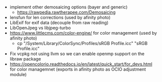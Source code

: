 

* implement other demosaicing options (bayer and generic)
  * https://rawpedia.rawtherapee.com/Demosaicing
* lensfun for len corrections (used by afinity photo)
* LibExif for exif data (decouple from raw reading)
* LibOpenJpeg vs libjpeg-turbo
* https://www.littlecms.com/color-engine/ for color management (used by afinity photo)
  * cp "/System/Library/ColorSync/Profiles/sRGB Profile.icc" "sRGB Profile.icc"
* Fix vcpkg not using llvm so we can enable openmp support on the libraw package
* https://opencolorio.readthedocs.io/en/latest/quick_start/for_devs.html for color managemnet (exports in afinity photo as OCIO adjustment module)
